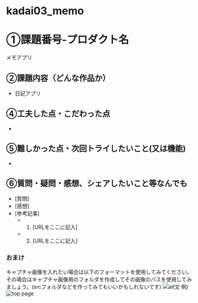 # kadai03_memo
# ①課題番号-プロダクト名

メモアプリ

## ②課題内容（どんな作品か）

- 日記アプリ

## ④工夫した点・こだわった点

- 

## ⑤難しかった点・次回トライしたいこと(又は機能)

- 

## ⑥質問・疑問・感想、シェアしたいこと等なんでも

- [質問]
- [感想]
- [参考記事]
  - 1. [URLをここに記入]
  - 2. [URLをここに記入]

### おまけ

キャプチャ画像を入れたい場合は以下のフォーマットを使用してみてください。その場合はキャプチャ画像用のフォルダを作成してその画像のパスを使用してみましょう。(srcフォルダなどを作ってみてもいいかもしれないです)
![alt文](画像URL)
例)
![top page](./src/capture1.png)

